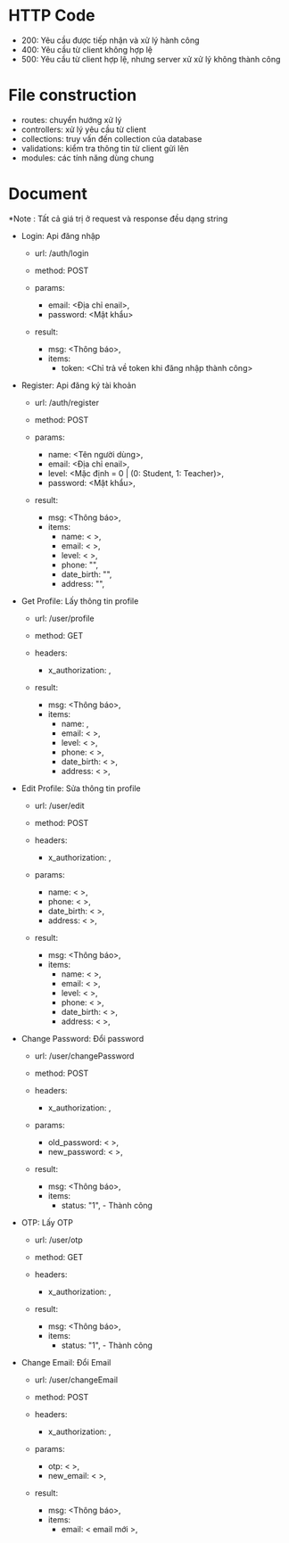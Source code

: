 # HTTP Code

- 200: Yêu cầu được tiếp nhận và xử lý hành công
- 400: Yêu cầu từ client không hợp lệ
- 500: Yêu cầu từ client hợp lệ, nhưng server xử xử lý không thành công

# File construction

- routes: chuyển hướng xử lý
- controllers: xử lý yêu cầu từ client
- collections: truy vấn đến collection của database
- validations: kiểm tra thông tin từ client gửi lên
- modules: các tính năng dùng chung

# Document

\*Note : Tất cả giá trị ở request và response đều dạng string

- Login: Api đăng nhập

  - url: /auth/login
  - method: POST
  - params:

    - email: <Địa chỉ enail>,
    - password: <Mật khẩu>

  - result:
    - msg: <Thông báo>,
    - items:
      - token: <Chỉ trả về token khi đăng nhập thành công>

- Register: Api đăng ký tài khoản

  - url: /auth/register
  - method: POST
  - params:

    - name: <Tên người dùng>,
    - email: <Địa chỉ enail>,
    - level: <Mặc định = 0 | (0: Student, 1: Teacher)>,
    - password: <Mật khẩu>,

  - result:
    - msg: <Thông báo>,
    - items:
      - name: < >,
      - email: < >,
      - level: < >,
      - phone: "",
      - date_birth: "",
      - address: "",

- Get Profile: Lấy thông tin profile

  - url: /user/profile
  - method: GET
  - headers:

    - x_authorization: <token>,

  - result:
    - msg: <Thông báo>,
    - items:
      - name: ,
      - email: < >,
      - level: < >,
      - phone: < >,
      - date_birth: < >,
      - address: < >,

- Edit Profile: Sửa thông tin profile

  - url: /user/edit
  - method: POST
  - headers:

    - x_authorization: <token>,

  - params:

    - name: < >,
    - phone: < >,
    - date_birth: < >,
    - address: < >,

  - result:
    - msg: <Thông báo>,
    - items:
      - name: < >,
      - email: < >,
      - level: < >,
      - phone: < >,
      - date_birth: < >,
      - address: < >,

- Change Password: Đổi password

  - url: /user/changePassword
  - method: POST
  - headers:

    - x_authorization: <token>,

  - params:

    - old_password: < >,
    - new_password: < >,

  - result:
    - msg: <Thông báo>,
    - items:
      - status: "1", - Thành công

- OTP: Lấy OTP

  - url: /user/otp
  - method: GET
  - headers:

    - x_authorization: <token>,

  - result:
    - msg: <Thông báo>,
    - items:
      - status: "1", - Thành công

- Change Email: Đổi Email

  - url: /user/changeEmail
  - method: POST
  - headers:

    - x_authorization: <token>,

  - params:

    - otp: < >,
    - new_email: < >,

  - result:
    - msg: <Thông báo>,
    - items:
      - email: < email mới >,
